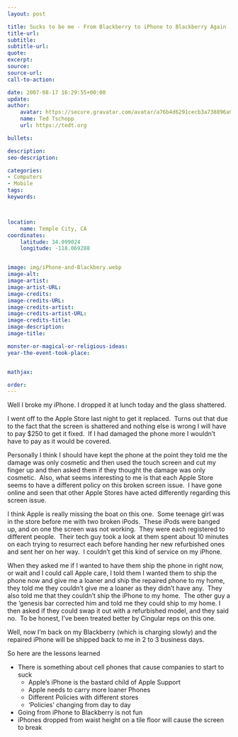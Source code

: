 ```yaml
---
layout: post

title: Sucks to be me - From Blackberry to iPhone to Blackberry Again
title-url:
subtitle:
subtitle-url:
quote:
excerpt:
source:
source-url:
call-to-action:

date: 2007-08-17 16:29:55+00:00
update:
author:
    avatar: https://secure.gravatar.com/avatar/a76b4d6291cecb3a738896a971bfb903?s=512&d=mp&r=g
    name: Ted Tschopp
    url: https://tedt.org

bullets:

description:
seo-description:

categories:
- Computers
- Mobile
tags:
keywords:



location:
    name: Temple City, CA
coordinates:
    latitude: 34.099024
    longitude: -118.069288


image: img/iPhone-and-Blackbery.webp
image-alt:
image-artist:
image-artist-URL:
image-credits:
image-credits-URL:
image-credits-artist:
image-credits-artist-URL:
image-credits-title:
image-description:
image-title:

monster-or-magical-or-religious-ideas:
year-the-event-took-place:


mathjax:

order:
---
```

Well I broke my iPhone. I dropped it at lunch today and the glass shattered. 

I went off to the Apple Store last night to get it replaced.&#160; Turns out that due to the fact that the screen is shattered and nothing else is wrong I will have to pay $250 to get it fixed.&#160; If I had damaged the phone more I wouldn’t have to pay as it would be covered.&#160; 

Personally I think I should have kept the phone at the point they told me the damage was only cosmetic and then used the touch screen and cut my finger up and then asked them if they thought the damage was only cosmetic.&#160; Also, what seems interesting to me is that each Apple Store seems to have a different policy on this broken screen issue.&#160; I have gone online and seen that other Apple Stores have acted differently regarding this screen issue.

I think Apple is really missing the boat on this one.&#160; Some teenage girl was in the store before me with two broken iPods.&#160; These iPods were banged up, and on one the screen was not working.&#160; They were each registered to different people.&#160; Their tech guy took a look at them spent about 10 minutes on each trying to resurrect each before handing her new refurbished ones and sent her on her way.&#160; I couldn’t get this kind of service on my iPhone.&#160; 

When they asked me if I wanted to have them ship the phone in right now, or wait and I could call Apple care, I told them I wanted them to ship the phone now and give me a loaner and ship the repaired phone to my home, they told me they couldn’t give me a loaner as they didn’t have any.&#160; They also told me that they couldn’t ship the iPhone to my home.&#160; The other guy a the ‘genesis bar corrected him and told me they could ship to my home. I then asked if they could swap it out with a refurbished model, and they said no.&#160; To be honest, I’ve been treated better by Cingular reps on this one.&#160; 

Well, now I’m back on my Blackberry (which is charging slowly) and the repaired iPhone will be shipped back to me in 2 to 3 business days.

So here are the lessons learned

  * There is something about cell phones that cause companies to start to suck 
      * Apple’s iPhone is the bastard child of Apple Support
      * Apple needs to carry more loaner Phones
      * Different Policies with different stores
      * ‘Policies’ changing from day to day
  * Going from iPhone to Blackberry is not fun
  * iPhones dropped from waist height on a tile floor will cause the screen to break